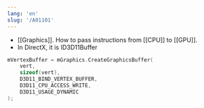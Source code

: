```yaml
---
lang: 'en'
slug: '/A01101'
---
```


- [[Graphics]]. How to pass instructions from [[CPU]] to [[GPU]].
- In DirectX, it is ID3D11Buffer

```cpp
mVertexBuffer = mGraphics.CreateGraphicsBuffer(
    vert,
    sizeof(vert),
    D3D11_BIND_VERTEX_BUFFER,
    D3D11_CPU_ACCESS_WRITE,
    D3D11_USAGE_DYNAMIC
);
```
